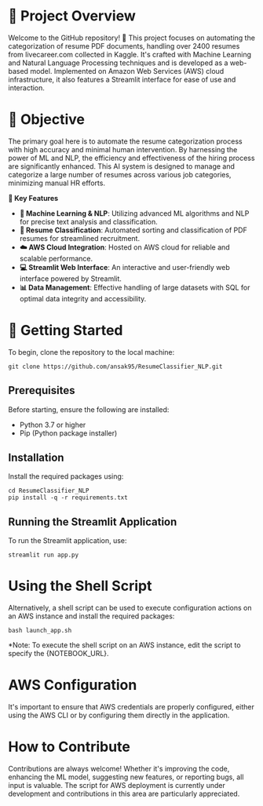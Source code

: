 # 🚀 Project Overview
Welcome to the GitHub repository! 🌟 This project focuses on automating the categorization of resume PDF documents, handling over 2400 resumes from livecareer.com collected in Kaggle. It's crafted with Machine Learning and Natural Language Processing techniques and is developed as a web-based model. Implemented on Amazon Web Services (AWS) cloud infrastructure, it also features a Streamlit interface for ease of use and interaction.

# 🎯 Objective

The primary goal here is to automate the resume categorization process with high accuracy and minimal human intervention. By harnessing the power of ML and NLP, the efficiency and effectiveness of the hiring process are significantly enhanced. This AI system is designed to manage and categorize a large number of resumes across various job categories, minimizing manual HR efforts.

**📌 Key Features**

- **🧠 Machine Learning & NLP**: Utilizing advanced ML algorithms and NLP for precise text analysis and classification.
- **📄 Resume Classification**: Automated sorting and classification of PDF resumes for streamlined recruitment.
- **☁️ AWS Cloud Integration**: Hosted on AWS cloud for reliable and scalable performance.
- **💻 Streamlit Web Interface**: An interactive and user-friendly web interface powered by Streamlit.
- **📊 Data Management**: Effective handling of large datasets with SQL for optimal data integrity and accessibility.

# 🌱 Getting Started

To begin, clone the repository to the local machine:

```
git clone https://github.com/ansak95/ResumeClassifier_NLP.git

```

## Prerequisites

Before starting, ensure the following are installed:

- Python 3.7 or higher
- Pip (Python package installer)

## Installation

Install the required packages using:

```
cd ResumeClassifier_NLP
pip install -q -r requirements.txt

```


## Running the Streamlit Application

To run the Streamlit application, use:


```
streamlit run app.py
```


# Using the Shell Script

Alternatively, a shell script can be used to execute configuration actions on an AWS instance and install the required packages:

```
bash launch_app.sh
```


*Note: To execute the shell script on an AWS instance, edit the script to specify the {NOTEBOOK_URL}.

# AWS Configuration

It's important to ensure that AWS credentials are properly configured, either using the AWS CLI or by configuring them directly in the application.

# How to Contribute

Contributions are always welcome! Whether it's improving the code, enhancing the ML model, suggesting new features, or reporting bugs, all input is valuable. The script for AWS deployment is currently under development and contributions in this area are particularly appreciated.


